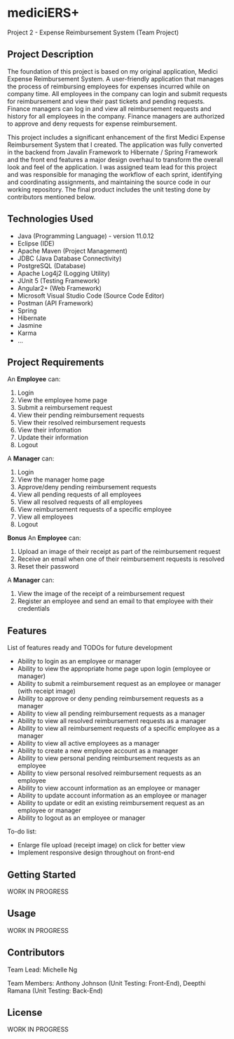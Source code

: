 # mediciERS+

Project 2 - Expense Reimbursement System (Team Project)

Project Description
-----
The foundation of this project is based on my original application, Medici Expense Reimbursement System. A user-friendly application that manages the process of reimbursing employees for expenses incurred while on company time. All employees in the company can login and submit requests for reimbursement and view their past tickets and pending requests. Finance managers can log in and view all reimbursement requests and history for all employees in the company. Finance managers are authorized to approve and deny requests for expense reimbursement.

This project includes a significant enhancement of the first Medici Expense Reimbursement System that I created. The application was fully converted in the backend from Javalin Framework to Hibernate / Spring Framework and the front end features a major design overhaul to transform the overall look and feel of the application. I was assigned team lead for this project and was responsible for managing the workflow of each sprint, identifying and coordinating assignments, and maintaining the source code in our working repository. The final product includes the unit testing done by contributors mentioned below. 

Technologies Used
-----
* Java (Programming Language) - version 11.0.12
* Eclipse (IDE)
* Apache Maven (Project Management)
* JDBC (Java Database Connectivity)
* PostgreSQL (Database)
* Apache Log4j2 (Logging Utility)
* JUnit 5 (Testing Framework)
* Angular2+ (Web Framework)
* Microsoft Visual Studio Code (Source Code Editor)
* Postman (API Framework)
* Spring
* Hibernate
* Jasmine
* Karma
* …

Project Requirements
-----
An **Employee** can:
1. Login
2. View the employee home page
3. Submit a reimbursement request
4. View their pending reimbursement requests
5. View their resolved reimbursement requests
6. View their information
7. Update their information
8. Logout

A **Manager** can:
1. Login
2. View the manager home page
3. Approve/deny pending reimbursement requests
4. View all pending requests of all employees
5. View all resolved requests of all employees
6. View reimbursement requests of a specific employee
7. View all employees
8. Logout

**Bonus**
An **Employee** can:
1. Upload an image of their receipt as part of the reimbursement request
2. Receive an email when one of their reimbursement requests is resolved
3. Reset their password

A **Manager** can:
1. View the image of the receipt of a reimbursement request
2. Register an employee and send an email to that employee with their credentials

Features
-----
List of features ready and TODOs for future development
* Ability to login as an employee or manager
* Ability to view the appropriate home page upon login (employee or manager)
* Ability to submit a reimbursement request as an employee or manager (with receipt image)
* Ability to approve or deny pending reimbursement requests as a manager
* Ability to view all pending reimbursement requests as a manager
* Ability to view all resolved reimbursement requests as a manager
* Ability to view all reimbursement requests of a specific employee as a manager
* Ability to view all active employees as a manager
* Ability to create a new employee account as a manager
* Ability to view personal pending reimbursement requests as an employee
* Ability to view personal resolved reimbursement requests as an employee
* Ability to view account information as an employee or manager
* Ability to update account information as an employee or manager
* Ability to update or edit an existing reimbursement request as an employee or manager
* Ability to logout as an employee or manager

To-do list:
* Enlarge file upload (receipt image) on click for better view
* Implement responsive design throughout on front-end

Getting Started
-----
WORK IN PROGRESS

Usage
-----
WORK IN PROGRESS

Contributors
-----
Team Lead: 
Michelle Ng

Team Members: 
Anthony Johnson (Unit Testing: Front-End),
Deepthi Ramana (Unit Testing: Back-End)

License
-----
WORK IN PROGRESS
